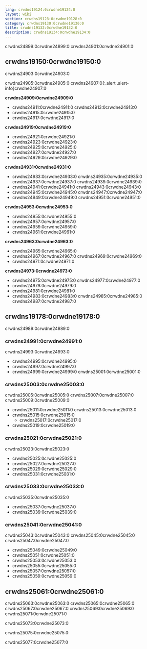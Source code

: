 ```yaml
---
lang: crwdns19124:0crwdne19124:0
layout: wiki
section: crwdns19128:0crwdne19128:0
category: crwdns19130:0crwdne19130:0
title: crwdns19132:0crwdne19132:0
description: crwdns19134:0crwdne19134:0
---
```


crwdns24899:0crwdne24899:0 crwdns24901:0crwdne24901:0

## crwdns19150:0crwdne19150:0
crwdns24903:0crwdne24903:0

crwdns24905:0crwdne24905:0
crwdns24907:0{:.alert .alert-info}crwdne24907:0

**crwdns24909:0crwdne24909:0**
- crwdns24911:0crwdne24911:0 crwdns24913:0crwdne24913:0
- crwdns24915:0crwdne24915:0
- crwdns24917:0crwdne24917:0

**crwdns24919:0crwdne24919:0**
- crwdns24921:0crwdne24921:0
- crwdns24923:0crwdne24923:0
- crwdns24925:0crwdne24925:0
- crwdns24927:0crwdne24927:0
- crwdns24929:0crwdne24929:0

**crwdns24931:0crwdne24931:0**
- crwdns24933:0crwdne24933:0 crwdns24935:0crwdne24935:0 crwdns24937:0crwdne24937:0 crwdns24939:0crwdne24939:0
- crwdns24941:0crwdne24941:0 crwdns24943:0crwdne24943:0
- crwdns24945:0crwdne24945:0 crwdns24947:0crwdne24947:0
- crwdns24949:0crwdne24949:0 crwdns24951:0crwdne24951:0

**crwdns24953:0crwdne24953:0**
- crwdns24955:0crwdne24955:0
- crwdns24957:0crwdne24957:0
- crwdns24959:0crwdne24959:0
- crwdns24961:0crwdne24961:0

**crwdns24963:0crwdne24963:0**
- crwdns24965:0crwdne24965:0
- crwdns24967:0crwdne24967:0 crwdns24969:0crwdne24969:0
- crwdns24971:0crwdne24971:0

**crwdns24973:0crwdne24973:0**
- crwdns24975:0crwdne24975:0 crwdns24977:0crwdne24977:0
- crwdns24979:0crwdne24979:0
- crwdns24981:0crwdne24981:0
- crwdns24983:0crwdne24983:0 crwdns24985:0crwdne24985:0 crwdns24987:0crwdne24987:0

## crwdns19178:0crwdne19178:0
crwdns24989:0crwdne24989:0

### crwdns24991:0crwdne24991:0
crwdns24993:0crwdne24993:0

- crwdns24995:0crwdne24995:0
- crwdns24997:0crwdne24997:0
- crwdns24999:0crwdne24999:0 crwdns25001:0crwdne25001:0

### crwdns25003:0crwdne25003:0
crwdns25005:0crwdne25005:0 crwdns25007:0crwdne25007:0 crwdns25009:0crwdne25009:0

- crwdns25011:0crwdne25011:0 crwdns25013:0crwdne25013:0
- crwdns25015:0crwdne25015:0
   - crwdns25017:0crwdne25017:0
- crwdns25019:0crwdne25019:0

### crwdns25021:0crwdne25021:0
crwdns25023:0crwdne25023:0

- crwdns25025:0crwdne25025:0
- crwdns25027:0crwdne25027:0
- crwdns25029:0crwdne25029:0
- crwdns25031:0crwdne25031:0

### crwdns25033:0crwdne25033:0
crwdns25035:0crwdne25035:0

- crwdns25037:0crwdne25037:0
- crwdns25039:0crwdne25039:0

### crwdns25041:0crwdne25041:0
crwdns25043:0crwdne25043:0 crwdns25045:0crwdne25045:0 crwdns25047:0crwdne25047:0

- crwdns25049:0crwdne25049:0
- crwdns25051:0crwdne25051:0
- crwdns25053:0crwdne25053:0
- crwdns25055:0crwdne25055:0
- crwdns25057:0crwdne25057:0
- crwdns25059:0crwdne25059:0

## crwdns25061:0crwdne25061:0
crwdns25063:0crwdne25063:0 crwdns25065:0crwdne25065:0 crwdns25067:0crwdne25067:0 crwdns25069:0crwdne25069:0 crwdns25071:0crwdne25071:0

crwdns25073:0crwdne25073:0

crwdns25075:0crwdne25075:0

crwdns25077:0crwdne25077:0

<!-- Discord channel links -->
